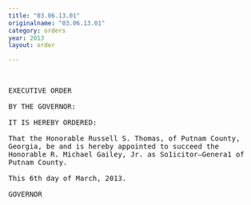 ```yaml
---
title: "03.06.13.01"
originalname: "03.06.13.01"
category: orders
year: 2013
layout: order

---
```

<pre>
 

EXECUTIVE ORDER

BY THE GOVERNOR:

IT IS HEREBY ORDERED:

That the Honorable Russell S. Thomas, of Putnam County,
Georgia, be and is hereby appointed to succeed the
Honorable R. Michael Gailey, Jr. as So1icitor—Genera1 of
Putnam County.

This 6th day of March, 2013.

GOVERNOR

</pre>
